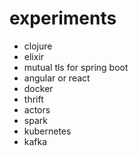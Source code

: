 # experiments

- clojure
- elixir
- mutual tls for spring boot
- angular or react
- docker
- thrift
- actors
- spark
- kubernetes
- kafka
